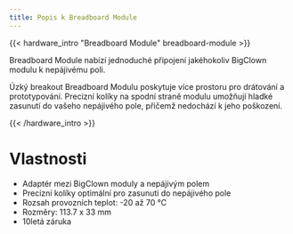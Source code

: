 ```yaml
---
title: Popis k Breadboard Module
---
```


{{< hardware_intro "Breadboard Module" breadboard-module >}}

Breadboard Module nabízí jednoduché připojení jakéhokoliv BigClown modulu k nepájivému poli.

Úzký breakout Breadboard Modulu poskytuje více prostoru pro drátování a prototypování. Precizní kolíky na spodní straně modulu umožňují hladké zasunutí do vašeho nepájivého pole, přičemž nedochází k jeho poškození.

{{< /hardware_intro >}}

# Vlastnosti

  * Adaptér mezi BigClown moduly a nepájivým polem
  * Precizní kolíky optimální pro zasunutí do nepájivého pole
  * Rozsah provozních teplot: -20 až 70 °C
  * Rozměry: 113.7 x 33 mm
  * 10letá záruka

